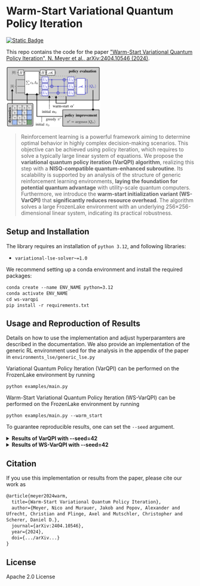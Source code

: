 # Warm-Start Variational Quantum Policy Iteration

[![Static Badge](https://img.shields.io/badge/arXiv-2404.10546-red)
](https://arxiv.org/abs/2404.10546)

This repo contains the code for the paper 
["Warm-Start Variational Quantum Policy Iteration", N. Meyer et al., arXiv:2404.10546 (2024)](https://arxiv.org/abs/2404.10546).

<img src="ws-varqpi.png" width="50%">

> Reinforcement learning is a powerful framework
aiming to determine optimal behavior in highly complex decision-making
> scenarios. This objective can be achieved using policy iteration, which requires to solve a typically large linear system of
equations. We propose the **variational quantum policy iteration
(VarQPI) algorithm**, realizing this step with a **NISQ-compatible
quantum-enhanced subroutine**. Its scalability is supported by an
analysis of the structure of generic reinforcement learning 
> environments, **laying the foundation for potential quantum 
> advantage** with utility-scale quantum computers. Furthermore, we 
> introduce the **warm-start initialization variant (WS-VarQPI)** that
**significantly reduces resource overhead**. The algorithm solves a
large FrozenLake environment with an underlying 
> 256×256-dimensional linear system, indicating its practical robustness.

## Setup and Installation

The library requires an installation of `python 3.12`, and following libraries:
- `variational-lse-solver~=1.0`

We recommend setting up a conda environment and install the required packages:

```
conda create --name ENV_NAME python=3.12
conda activate ENV_NAME
cd ws-varqpi
pip install -r requirements.txt
```

## Usage and Reproduction of Results

Details on how to use the implementation and adjust hyperparamters are described in the documentation.
We also provide an implementation of the generic RL environment used for the analysis in the appendix of the paper in `environments_lse/generic_lse.py`

Variational Quantum Policy Iteration (VarQPI) can be performed on the FrozenLake environment by running
```
python examples/main.py
```

Warm-Start Variational Quantum Policy Iteration (WS-VarQPI) can be performed on the FrozenLake environment by running
```
python examples/main.py --warm_start
```

To guarantee reproducible results, one can set the `--seed` argument.

<details>
    <summary><b>Results of VarQPI with --seed=42</b></summary><br/>

        Initial policy:
        |>|^|<|>|
        |>|x|<|x|
        |>|v|>|x|
        |x|>|^|o|
        Epoch 1/1:   8%|▊         | 837/10000 [01:24<15:23,  9.92it/s, best loss=0.000106, last improvement in step=813, loss=0.0001]
        Loss of 0.0000998134 below stopping threshold.
        Returning solution.
        Policy after iteration 1:
        |>|^|<|v|
        |v|x|v|x|
        |>|v|v|x|
        |x|>|>|o|
        Epoch 1/1:  13%|█▎        | 1318/10000 [02:10<14:16, 10.14it/s, best loss=0.000109, last improvement in step=1313, loss=0.000115]
        Loss of 0.0000980673 below stopping threshold.
        Returning solution.
        Policy after iteration 2:
        |v|>|v|<|
        |v|x|v|x|
        |>|v|v|x|
        |x|>|>|o|
        Epoch 1/1:  13%|█▎        | 1310/10000 [02:08<14:12, 10.20it/s, best loss=0.00011, last improvement in step=1303, loss=0.0001]
        Loss of 0.0000997932 below stopping threshold.
        Returning solution.
        Final policy:
        |v|>|v|<|
        |v|x|v|x|
        |>|v|v|x|
        |x|>|>|o|
        TERMINATED after 3 iterations
        
</details>

<details>
    <summary><b>Results of WS-VarQPI with --seed=42</b></summary><br/>
    
        Initial policy:
        |>|^|<|>|
        |>|x|<|x|
        |>|v|>|x|
        |x|>|^|o|
        Epoch 1/1:   8%|▊         | 837/10000 [01:22<15:00, 10.17it/s, best loss=0.000106, last improvement in step=813, loss=0.0001]
        Loss of 0.0000998134 below stopping threshold.
        Returning solution.
        Policy after iteration 1:
        |>|^|<|v|
        |v|x|v|x|
        |>|v|v|x|
        |x|>|>|o|
        Epoch 1/1:  12%|█▏        | 1200/10000 [01:56<14:17, 10.26it/s, best loss=0.000126, last improvement in step=1155, loss=0.00013]
        Loss of 0.0000946993 below stopping threshold.
        Returning solution.
        Policy after iteration 2:
        |v|>|v|<|
        |v|x|v|x|
        |>|v|v|x|
        |x|>|>|o|
        Epoch 1/1:   6%|▌         | 616/10000 [00:59<15:12, 10.29it/s, best loss=0.000116, last improvement in step=517, loss=0.000109]
        Loss of 0.0000996890 below stopping threshold.
        Returning solution.
        Final policy:
        |v|>|v|<|
        |v|x|v|x|
        |>|v|v|x|
        |x|>|>|o|
        TERMINATED after 3 iterations

</details>

## Citation

If you use this implementation or results from the paper, please cite our work as

```
@article{meyer2024warm,
  title={Warm-Start Variational Quantum Policy Iteration},
  author={Meyer, Nico and Murauer, Jakob and Popov, Alexander and Ufrecht, Christian and Plinge, Axel and Mutschler, Christopher and Scherer, Daniel D.},
  journal={arXiv:2404.10546},
  year={2024},
  doi={.../arXiv...}
}
```

## License

Apache 2.0 License
  